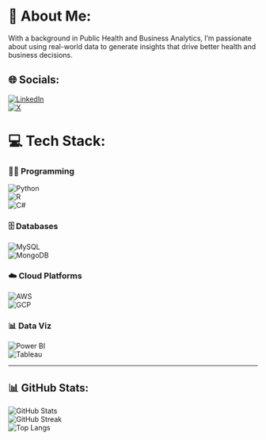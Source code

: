 # 💫 About Me:
With a background in Public Health and Business Analytics, I’m passionate about using real-world data to generate insights that drive better health and business decisions.  

## 🌐 Socials:
[![LinkedIn](https://img.shields.io/badge/LinkedIn-%230077B5.svg?logo=linkedin&logoColor=white)](https://linkedin.com/in/meronmkifle)  
[![X](https://img.shields.io/badge/X-%231DA1F2.svg?logo=X&logoColor=white)](https://twitter.com/MeronMKifle)

# 💻 Tech Stack:

### 👨‍💻 Programming
![Python](https://img.shields.io/badge/python-%2314354C.svg?style=for-the-badge&logo=python&logoColor=white)  
![R](https://img.shields.io/badge/r-%23276DC3.svg?style=for-the-badge&logo=r&logoColor=white)  
![C#](https://img.shields.io/badge/c%23-%23239120.svg?style=for-the-badge&logo=c-sharp&logoColor=white)  

### 🗄️ Databases
![MySQL](https://img.shields.io/badge/mysql-%2300f.svg?style=for-the-badge&logo=mysql&logoColor=white)  
![MongoDB](https://img.shields.io/badge/MongoDB-%2347A248.svg?style=for-the-badge&logo=mongodb&logoColor=white)  

### ☁️ Cloud Platforms
![AWS](https://img.shields.io/badge/AWS-%23FF9900.svg?style=for-the-badge&logo=amazon-aws&logoColor=white)  
![GCP](https://img.shields.io/badge/Google%20Cloud-%234285F4.svg?style=for-the-badge&logo=google-cloud&logoColor=white)  

### 📊 Data Viz
![Power BI](https://img.shields.io/badge/PowerBI-F2C811?style=for-the-badge&logo=powerbi&logoColor=black)  
![Tableau](https://img.shields.io/badge/Tableau-E97627?style=for-the-badge&logo=tableau&logoColor=white)  

---

## 📊 GitHub Stats:
![GitHub Stats](https://github-readme-stats.vercel.app/api?username=meronmkifle&theme=linkedin&hide_border=false&include_all_commits=false&count_private=false)  
![GitHub Streak](https://github-readme-streak-stats.herokuapp.com/?user=meronmkifle&theme=linkedin&hide_border=false)  
![Top Langs](https://github-readme-stats.vercel.app/api/top-langs/?username=meronmkifle&theme=linkedin&hide_border=false&include_all_commits=false&count_private=false&layout=compact)

